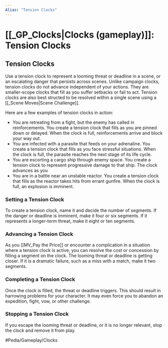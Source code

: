 ```yaml
---
Alias: "Tension Clocks"
---
```

# [[_GP_Clocks|Clocks (gameplay)]]: Tension Clocks

## Tension Clocks
Use a tension clock to represent a looming threat or deadline in a scene, or an escalating danger that persists across scenes. Unlike campaign clocks, tension clocks do not advance independent of your actions. They are smaller-scope clocks that fill as you suffer setbacks or fail to act. Tension clocks are also best structed to be resolved within a single scene using a [[_Scene Moves|Scene Challenge]].

Here are a few examples of tension clocks in action: 
* You are retreating from a fight, but the enemy has called in reinforcements. You create a tension clock that fills as you are pinned down or delayed. When the clock is full, reinforcements arrive and block your way out.
* You are infected with a parasite that feeds on your adrenaline. You create a tension clock that fills as you face stressful situations. When the clock is full, the parasite reaches the next stage of its life cycle.
* You are escorting a cargo ship through enemy space. You create a tension clock to represent progressive damage to that ship. The clock advances as you 
* You are in a battle near an unstable reactor. You create a tension clock that fills as the reactor takes hits from errant gunfire. When the clock is full, an explosion is imminent.

### Setting a Tension Clock
To create a tension clock, name it and decide the number of segments. If the danger or deadline is imminent, make it four or six segments. If it represents a longer-term threat, make it eight or ten segments. 

### Advancing a Tension Clock
As you [[MV_Pay the Price]] or encounter a complication in a situation where a tension clock is active, you can resolve the cost or concession by filling a segment on the clock. The looming threat or deadline is getting closer. If it is a dramatic failure, such as a miss with a match, make it two segments.

### Completing a Tension Clock
Once the clock is filled, the threat or deadline triggers. This should result in harrowing problems for your character. It may even force you to abandon an expedition, fight, vow, or other challenge. 

### Stopping a Tension Clock
If you escape the looming threat or deadline, or it is no longer relevant, stop the clock and remove it from play.

#Pedia/Gameplay/Clocks